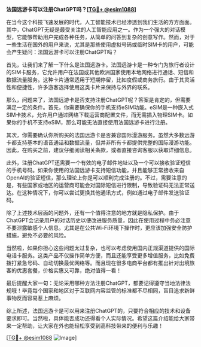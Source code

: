 **法国远游卡可以注册ChatGPT吗？[[TG💪+ @esim1088](https://t.me/s/esim1088)]**

在当今这个科技飞速发展的时代，人工智能技术已经渗透到我们生活的方方面面。其中，ChatGPT无疑是最受关注的人工智能应用之一。作为一个强大的对话模型，它能够帮助用户完成各种任务，从简单的问答到复杂的创意写作。然而，对于一些生活在国外的用户来说，尤其是那些使用虚拟号码或临时SIM卡的用户，可能会产生疑问：法国远游卡可以注册ChatGPT吗？

首先，让我们来了解一下什么是法国远游卡。法国远游卡是一种专门为旅行者设计的SIM卡服务，它允许用户在法国或其他欧洲国家使用本地网络进行通话、短信和数据流量服务。这种卡片通常适用于短期停留，比如度假或商务旅行。由于其灵活性和便捷性，许多游客选择使用这类卡片来保持与外界的联系。

那么，问题来了，法国远游卡是否支持注册ChatGPT呢？答案是肯定的，但需要满足一定的条件。首先，你需要确保你的手机支持eSIM功能。eSIM是一种嵌入式SIM卡技术，允许用户通过网络下载运营商配置文件，而无需插入物理SIM卡。如果你的手机不支持eSIM，那么可能无法直接使用法国远游卡进行注册。

其次，你需要确认你所购买的法国远游卡是否兼容国际漫游服务。虽然大多数远游卡都支持基本的语音通话和数据流量，但并非所有卡都提供完整的国际漫游功能。因此，在购买之前，建议仔细阅读相关条款，或者直接咨询客服以获取详细信息。

此外，注册ChatGPT还需要一个有效的电子邮件地址以及一个可以接收验证短信的手机号码。如果你使用的法国远游卡支持短信功能，并且能够正常接收来自OpenAI的验证短信，那么理论上你是可以顺利完成注册的。不过，需要注意的是，有些国家或地区的运营商可能会对国际短信进行限制，导致验证码无法正常送达。在这种情况下，你可以尝试更换其他通讯方式，例如通过电子邮件发送验证码。

除了上述技术层面的问题外，还有一个值得注意的地方就是隐私保护。由于ChatGPT会记录用户的对话历史以便改进服务质量，因此在使用过程中务必注意不要泄露敏感个人信息。尤其是在公共Wi-Fi环境下操作时，更应该加强安全防护措施，避免不必要的风险。

当然啦，如果你担心这些问题太过复杂，也可以考虑使用国内正规渠道提供的国际电话卡服务。这类产品不仅操作简单方便，而且还能享受更多增值服务，比如免费拨打紧急号码、自动切换最优网络等。而且现在很多电商平台都有推出针对出境旅客的优惠套餐，价格实惠又可靠，绝对值得一看！

最后提醒大家一句：无论采用哪种方法注册ChatGPT，都要记得遵守当地法律法规哦！毕竟每个国家和地区对于互联网内容监管的标准都不尽相同，盲目追求新鲜事物反而容易惹上麻烦。

综上所述，法国远游卡是可以用来注册ChatGPT的，只要符合相应的技术和设备要求即可。当然啦，具体能否成功还得看个人实际情况。希望这篇介绍能给大家带来一定帮助，让大家在外也能轻松享受到高科技带来的便利与乐趣！

[[TG💪+ @esim1088](https://t.me/s/esim1088) ![Image](https://i.postimg.cc/4NQfJmqS/Snipaste-2025-05-13-00-14-12.png)]